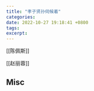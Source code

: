 ```yaml
---
title: "孝子贤孙伺候着"
categories: 
date: 2022-10-27 19:18:41 +0800
tags: 
excerpt: 
---
```




[[陈佩斯]]

[[赵丽蓉]]






## Misc



